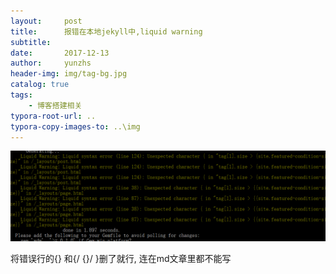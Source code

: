 ```yaml
---
layout:     post
title:      报错在本地jekyll中,liquid warning
subtitle:   
date:       2017-12-13
author:     yunzhs
header-img: img/tag-bg.jpg
catalog: true
tags:
    - 博客搭建相关
typora-root-url: ..
typora-copy-images-to: ..\img
---
```


![12.5](/img/12.5.png)

将错误行的{} 和{/   {}/  }删了就行, 连在md文章里都不能写